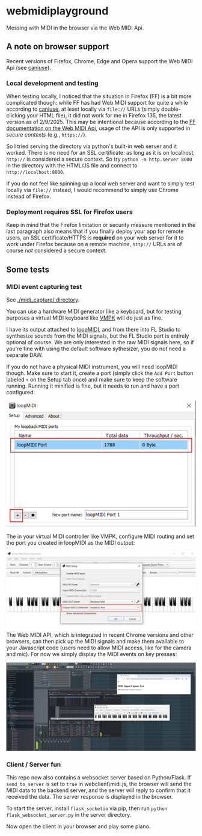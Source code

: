 # webmidiplayground
Messing with MIDI in the browser via the Web MIDI Api.


## A note on browser support

Recent versions of Firefox, Chrome, Edge and Opera support the Web MIDI Api (see [caniuse](https://caniuse.com/midi)).

### Local development and testing

When testing locally, I noticed that the situation in Firefox (FF) is a bit more complicated though: while FF has had Web MIDI support for quite a while according to [caniuse](https://caniuse.com/midi), at least locally via `file://` URLs (simply double-clicking your HTML file), it did not work for me in Firefox 135, the latest version as of 2/9/2025. This may be intentional because according to the [FF documentation on the Web MIDI Api](https://developer.mozilla.org/en-US/docs/Web/API/Web_MIDI_API), usage of the API is only supported in *secure contexts* (e.g., `https://`).

So I tried serving the directory via python's built-in web server and it worked. There is no need for an SSL certificate: as long as it is on localhost, `http://` is considered a secure context. So try ```python -m http.server 8000``` in the directory with the HTML/JS file and connect to `http://localhost:8000`.

If you do not feel like spinning up a local web server and want to simply test locally via `file://` instead, I would recommend to simply use Chrome instead of Firefox.

### Deployment requires SSL for Firefox users

Keep in mind that the Firefox limitation or security measure mentioned in the last paragraph also means that if you finally deploy your app for remote users, an SSL certificate/HTTPS is **required** on your web server for it to work under Firefox because on a remote machine, `http://` URLs are of course *not* considered a secure context.



## Some tests


### MIDI event capturing test

See [./midi_capture/ directory](./midi_capture/).

You can use a hardware MIDI generator like a keyboard, but for testing purposes a virtual MIDI keyboard like [VMPK](https://vmpk.sourceforge.io/) will do just as fine.

I have its output attached to [loopMIDI](https://www.tobias-erichsen.de/software/loopmidi.html), and from there into FL Studio to synthesize sounds from the MIDI signals, but the FL Studio part is entirely optional of course. We are only interested in the raw MIDI signals here, so if you're fine with using the default software sythesizer, you do not need a separate DAW.

If you do not have a physical MIDI instrument, you will need loopMIDI though. Make sure to start it, create a port (simply click the `Add Port` button labeled `+` on the Setup tab once) and make sure to keep the software running. Running it minified is fine, but it needs to run and have a port configured:

![WebMIDI](./midi_capture/setup_loopmidi.jpg)

 The in your virtual MIDI controller like VMPK, configure MIDI routing and set the port you created in loopMIDI as the MIDI output:

 ![WebMIDI](./midi_capture/setup_vmpk.jpg)

The Web MIDI API, which is integrated in recent Chrome versions and other browsers, can then pick up the MIDI signals and make them available to your Javascript code (users need to allow MIDI access, like for the camera and mic). For now we simply display the MIDI events on key presses:


![WebMIDI](./midi_capture/webmiditest.jpg)

### Client / Server fun

This repo now also contains a websocket server based on Python/Flask. If `send_to_server` is set to `true` in webclient\midi.js, the browser will send the MIDI data to the backend server, and the server will reply to confirm that it received the data. The server response is displayed in the browser.

To start the server, install `flask_socketio` via pip, then run `python flask_websocket_server.py` in the server directory.

Now open the client in your browser and play some piano.

